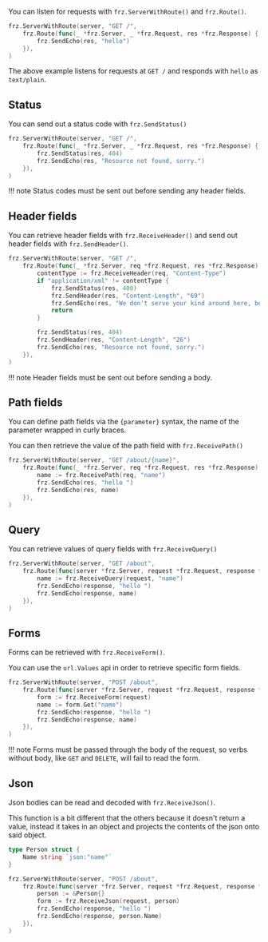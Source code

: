 You can listen for requests with `frz.ServerWithRoute()` and `frz.Route()`.

```go
frz.ServerWithRoute(server, "GET /",
    frz.Route(func(_ *frz.Server, _ *frz.Request, res *frz.Response) {
        frz.SendEcho(res, "hello")
    }),
)
```

The above example listens for requests at `GET /` and responds with `hello` as `text/plain`.

## Status

You can send out a status code with `frz.SendStatus()`

```go
frz.ServerWithRoute(server, "GET /",
    frz.Route(func(_ *frz.Server, _ *frz.Request, res *frz.Response) {
        frz.SendStatus(res, 404)
        frz.SendEcho(res, "Resource not found, sorry.")
    }),
)
```

!!! note
    Status codes must be sent out before sending any header fields.

## Header fields

You can retrieve header fields with `frz.ReceiveHeader()` and send out header fields with `frz.SendHeader()`.

```go
frz.ServerWithRoute(server, "GET /",
    frz.Route(func(_ *frz.Server, req *frz.Request, res *frz.Response) {
        contentType := frz.ReceiveHeader(req, "Content-Type")
        if "application/xml" != contentType {
            frz.SendStatus(res, 400)
            frz.SendHeader(res, "Content-Length", "69")
            frz.SendEcho(res, "We don't serve your kind around here, better get an XML encoder, heh.")
            return
        }

        frz.SendStatus(res, 404)
        frz.SendHeader(res, "Content-Length", "26")
        frz.SendEcho(res, "Resource not found, sorry.")
    }),
)
```

!!! note
    Header fields must be sent out before sending a body.

## Path fields

You can define path fields via the `{parameter}` syntax, the name of the parameter wrapped in curly braces.

You can then retrieve the value of the path field with `frz.ReceivePath()`

```go
frz.ServerWithRoute(server, "GET /about/{name}",
    frz.Route(func(_ *frz.Server, req *frz.Request, res *frz.Response) {
        name := frz.ReceivePath(req, "name")
        frz.SendEcho(res, "hello ")
        frz.SendEcho(res, name)
    }),
)
```

## Query

You can retrieve values of query fields with `frz.ReceiveQuery()`

```go
frz.ServerWithRoute(server, "GET /about",
    frz.Route(func(server *frz.Server, request *frz.Request, response *frz.Response) {
        name := frz.ReceiveQuery(request, "name")
        frz.SendEcho(response, "hello ")
        frz.SendEcho(response, name)
    }),
)
```

## Forms

Forms can be retrieved with `frz.ReceiveForm()`.

You can use the `url.Values` api in order to retrieve specific form fields.

```go
frz.ServerWithRoute(server, "POST /about",
    frz.Route(func(server *frz.Server, request *frz.Request, response *frz.Response) {
        form := frz.ReceiveForm(request)
        name := form.Get("name")
        frz.SendEcho(response, "hello ")
        frz.SendEcho(response, name)
    }),
)
```

!!! note
    Forms must be passed through the body of the request, so verbs without body, like `GET` and `DELETE`, will fail to read the form.

## Json

Json bodies can be read and decoded with `frz.ReceiveJson()`.

This function is a bit different that the others because it doesn't return a value,
instead it takes in an object and projects the contents of the json onto said object.

```go
type Person struct {
	Name string `json:"name"`
}

frz.ServerWithRoute(server, "POST /about",
    frz.Route(func(server *frz.Server, request *frz.Request, response *frz.Response) {
        person := &Person{}
        form := frz.ReceiveJson(request, person)
        frz.SendEcho(response, "hello ")
        frz.SendEcho(response, person.Name)
    }),
)
```
